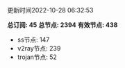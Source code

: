 更新时间2022-10-28 06:32:53

**总订阅: 45**
**总节点: 2394**
**有效节点: 438**
- ss节点: 147
- v2ray节点: 239
- trojan节点: 52
